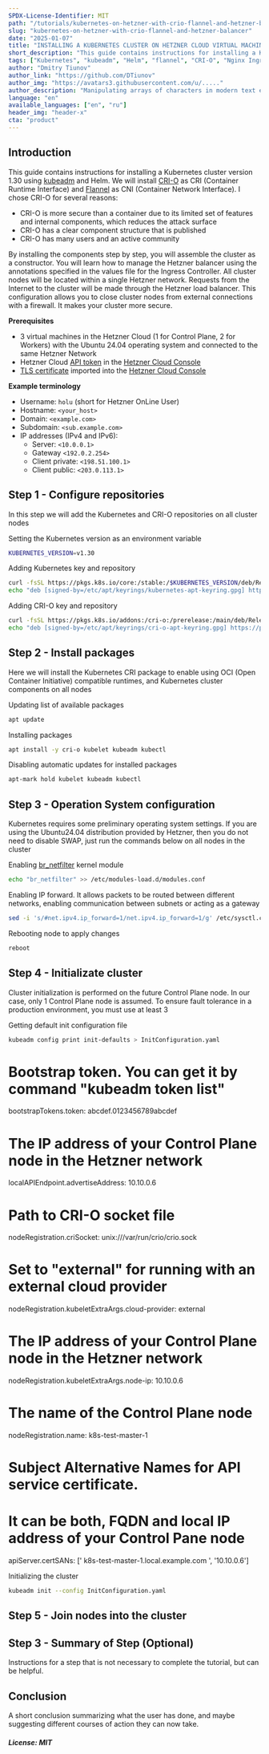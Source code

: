```yaml
---
SPDX-License-Identifier: MIT
path: "/tutorials/kubernetes-on-hetzner-with-crio-flannel-and-hetzner-balancer"
slug: "kubernetes-on-hetzner-with-crio-flannel-and-hetzner-balancer"
date: "2025-01-07"
title: "INSTALLING A KUBERNETES CLUSTER ON HETZNER CLOUD VIRTUAL MACHINES + FLANNEL + INGRESS NGINX CONTROLLER + HETZNER TLS BALANCER"
short_description: "This guide contains instructions for installing a Kubernetes cluster using kubeadm and Helm"
tags: ["Kubernetes", "kubeadm", "Helm", "flannel", "CRI-O", "Nginx Ingress Controller", "Hetzner Balancer"]
author: "Dmitry Tiunov"
author_link: "https://github.com/DTiunov"
author_img: "https://avatars3.githubusercontent.com/u/....."
author_description: "Manipulating arrays of characters in modern text editors that need more RAM than we used to fly to the moon. But it's super awesome..."
language: "en"
available_languages: ["en", "ru"]
header_img: "header-x"
cta: "product"
---
```


## Introduction

This guide contains instructions for installing a Kubernetes cluster version 1.30 using [kubeadm](https://kubernetes.io/docs/setup/production-environment/tools/kubeadm/create-cluster-kubeadm) and Helm. 
We will install [CRI-O](https://cri-o.io) as CRI (Container Runtime Interface) and [Flannel](https://github.com/flannel-io/flannel) as CNI (Container Network Interface). I chose CRI-O for several reasons:
* CRI-O is more secure than a container due to its limited set of features and internal components, which reduces the attack surface
* CRI-O has a clear component structure that is published
* CRI-O has many users and an active community

By installing the components step by step, you will assemble the cluster as a constructor. You will learn how to manage the Hetzner balancer using the annotations specified in the values ​​file for the Ingress Controller. All cluster nodes will be located within a single Hetzner network. Requests from the Internet to the cluster will be made through the Hetzner load balancer. This configuration allows you to close cluster nodes from external connections with a firewall. It makes your cluster more secure.

**Prerequisites**

* 3 virtual machines in the Hetzner Cloud (1 for Control Plane, 2 for Workers) with the Ubuntu 24.04 operating system and connected to the same Hetzner Network
* Hetzner Cloud [API token](https://docs.hetzner.com/cloud/api/getting-started/generating-api-token) in the [Hetzner Cloud Console](https://console.hetzner.cloud)
* [TLS certificate](https://docs.hetzner.com/konsoleh/ssl/certificates/#how-to-import-an-existing-certificate) imported into the [Hetzner Cloud Console](https://console.hetzner.cloud)

**Example terminology**

* Username: `holu` (short for Hetzner OnLine User)
* Hostname: `<your_host>`
* Domain: `<example.com>`
* Subdomain: `<sub.example.com>`
* IP addresses (IPv4 and IPv6):
   * Server: `<10.0.0.1>`
   * Gateway `<192.0.2.254>`
   * Client private: `<198.51.100.1>`
   * Client public: `<203.0.113.1>`

## Step 1 - Configure repositories

In this step we will add the Kubernetes and CRI-O repositories on all cluster nodes

Setting the Kubernetes version as an environment variable

```bash
KUBERNETES_VERSION=v1.30
```

Adding Kubernetes key and repository
```bash
curl -fsSL https://pkgs.k8s.io/core:/stable:/$KUBERNETES_VERSION/deb/Release.key | gpg --dearmor -o /etc/apt/keyrings/kubernetes-apt-keyring.gpg
echo "deb [signed-by=/etc/apt/keyrings/kubernetes-apt-keyring.gpg] https://pkgs.k8s.io/core:/stable:/$KUBERNETES_VERSION/deb/ /" | tee /etc/apt/sources.list.d/kubernetes.list
```

Adding CRI-O key and repository
```bash
curl -fsSL https://pkgs.k8s.io/addons:/cri-o:/prerelease:/main/deb/Release.key | gpg --dearmor -o /etc/apt/keyrings/cri-o-apt-keyring.gpg
echo "deb [signed-by=/etc/apt/keyrings/cri-o-apt-keyring.gpg] https://pkgs.k8s.io/addons:/cri-o:/prerelease:/main/deb/ /" | tee /etc/apt/sources.list.d/cri-o.list
```

## Step 2 - Install packages

Here we will install the Kubernetes CRI package to enable using OCI (Open Container Initiative) compatible runtimes, and Kubernetes cluster components on all nodes

Updating list of available packages
```bash
apt update
```

Installing packages
```bash
apt install -y cri-o kubelet kubeadm kubectl
```

Disabling automatic updates for installed packages 
```bash
apt-mark hold kubelet kubeadm kubectl
```

## Step 3 - Operation System configuration

Kubernetes requires some preliminary operating system settings. If you are using the Ubuntu24.04 distribution provided by Hetzner, then you do not need to disable SWAP, just run the commands below on all nodes in the cluster

Enabling [br_netfilter](https://ebtables.netfilter.org/documentation/bridge-nf.html) kernel module
```bash
echo "br_netfilter" >> /etc/modules-load.d/modules.conf
```

Enabling IP forward. It allows packets to be routed between different networks, enabling communication between subnets or acting as a gateway
```bash
sed -i 's/#net.ipv4.ip_forward=1/net.ipv4.ip_forward=1/g' /etc/sysctl.conf
```

Rebooting node to apply changes
```bash
reboot
```

## Step 4 - Initializate cluster

Cluster initialization is performed on the future Control Plane node. In our case, only 1 Control Plane node is assumed. To ensure fault tolerance in a production environment, you must use at least 3

Getting default init configuration file
```bash
kubeadm config print init-defaults > InitConfiguration.yaml
```

# Bootstrap token. You can get it by command "kubeadm token list"
bootstrapTokens.token: abcdef.0123456789abcdef 
# The IP address of your Control Plane node in the Hetzner network
localAPIEndpoint.advertiseAddress: 10.10.0.6
# Path to CRI-O socket file
nodeRegistration.criSocket: unix:///var/run/crio/crio.sock
# Set to "external" for running with an external cloud provider
nodeRegistration.kubeletExtraArgs.cloud-provider: external
# The IP address of your Control Plane node in the Hetzner network
nodeRegistration.kubeletExtraArgs.node-ip: 10.10.0.6
# The name of the Control Plane node
nodeRegistration.name: k8s-test-master-1
# Subject Alternative Names for API service certificate.
# It can be both, FQDN and local IP address of your Control Pane node
apiServer.certSANs: [' k8s-test-master-1.local.example.com ', '10.10.0.6']

Initializing the cluster
```bash
kubeadm init --config InitConfiguration.yaml
```

## Step 5 - Join nodes into the cluster


## Step 3 - Summary of Step (Optional)

Instructions for a step that is not necessary to complete the tutorial, but can be helpful.


## Conclusion

A short conclusion summarizing what the user has done, and maybe suggesting different courses of action they can now take.

##### License: MIT

<!--

Contributor's Certificate of Origin

By making a contribution to this project, I certify that:

(a) The contribution was created in whole or in part by me and I have
    the right to submit it under the license indicated in the file; or

(b) The contribution is based upon previous work that, to the best of my
    knowledge, is covered under an appropriate license and I have the
    right under that license to submit that work with modifications,
    whether created in whole or in part by me, under the same license
    (unless I am permitted to submit under a different license), as
    indicated in the file; or

(c) The contribution was provided directly to me by some other person
    who certified (a), (b) or (c) and I have not modified it.

(d) I understand and agree that this project and the contribution are
    public and that a record of the contribution (including all personal
    information I submit with it, including my sign-off) is maintained
    indefinitely and may be redistributed consistent with this project
    or the license(s) involved.

Signed-off-by: [submitter's name and email address here]

-->
